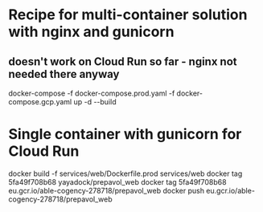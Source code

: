 # Recipe for multi-container solution with nginx and gunicorn
## doesn't work on Cloud Run so far - nginx not needed there anyway
docker-compose -f docker-compose.prod.yaml -f docker-compose.gcp.yaml up -d --build

# Single container with gunicorn for Cloud Run
docker build -f services/web/Dockerfile.prod services/web
docker tag 5fa49f708b68 yayadock/prepavol_web
docker tag 5fa49f708b68 eu.gcr.io/able-cogency-278718/prepavol_web
docker push eu.gcr.io/able-cogency-278718/prepavol_web
